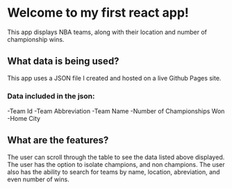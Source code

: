 # Welcome to my first react app!

This app displays NBA teams, along with their location and number of championship wins.

## What data is being used?
This app uses a JSON file I created and hosted on a live Github Pages site.

### Data included in the json:

-Team Id
-Team Abbreviation
-Team Name
-Number of Championships Won
-Home City
## What are the features?
The user can scroll through the table to see the data listed above displayed. The user has the option to isolate champions, and non champions. The user also has the ability to search for teams by name, location, abreviation, and even number of wins.
